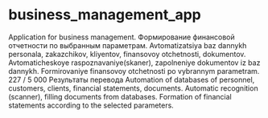 # business_management_app
Application for business management. Формирование финансовой отчетности по выбранным параметрам. Avtomatizatsiya baz dannykh personala, zakazchikov, kliyentov, finansovoy otchetnosti, dokumentov. Avtomaticheskoye raspoznavaniye(skaner), zapolneniye dokumentov iz baz dannykh. Formirovaniye finansovoy otchetnosti po vybrannym parametram. 227 / 5 000 Результаты перевода Automation of databases of personnel, customers, clients, financial statements, documents. Automatic recognition (scanner), filling documents from databases. Formation of financial statements according to the selected parameters. 
